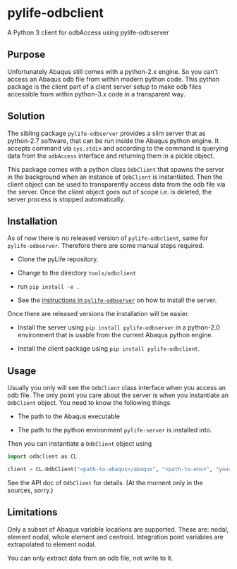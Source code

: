 # pylife-odbclient

A Python 3 client for odbAccess using pylife-odbserver


## Purpose

Unfortunately Abaqus still comes with a python-2.x engine. So you can't access
an Abaqus odb file from within modern python code. This python package is the
client part of a client server setup to make odb files accessible from within
python-3.x code in a transparent way.


## Solution

The sibling package `pylife-odbserver` provides a slim server that as
python-2.7 software, that can be run inside the Abaqus python engine. It
accepts command via `sys.stdin` and according to the command is querying data
from the `odbAccess` interface and returning them in a pickle object.

This package comes with a python class `OdbClient` that spawns the server in
the background when an instance of `OdbClient` is instantiated. Then the client
object can be used to transparently access data from the odb file via the
server. Once the client object goes out of scope i.e. is deleted, the server
process is stopped automatically.


## Installation

As of now there is no released version of `pylife-odbclient`, same for
`pylife-odbserver`. Therefore there are some manual steps required.

* Clone the pyLife repository.

* Change to the directory `tools/odbclient`

* run `pip install -e .`

* See the [instructions in `pylife-odbserver`](../odbserver/README.md) on how
  to install the server.


Once there are released versions the installation will be easier.

* Install the server using `pip install pylife-odbserver` in a python-2.0
  environment that is usable from the current Abaqus python engine.

* Install the client package using `pip install pylife-odbclient`.


## Usage

Usually you only will see the `OdbClient` class interface when you access an
odb file. The only point you care about the server is when you instantiate an
`OdbClient` object. You need to know the following things

* The path to the Abaqus executable

* The path to the python environment `pylife-server` is installed into.

Then you can instantiate a `OdbClient` object using

```python
import odbclient as CL

client = CL.OdbClient("<path-to-abaqus>/abaqus", "<path-to-env>", "yourodb.odb")
```

See the API doc of `OdbClient` for details. (At the moment only in the sources,
sorry.)


## Limitations

Only a subset of Abaqus variable locations are supported. These are: nodal,
element nodal, whole element and centroid. Integration point variables are
extrapolated to element nodal.

You can only extract data from an odb file, not write to it.
